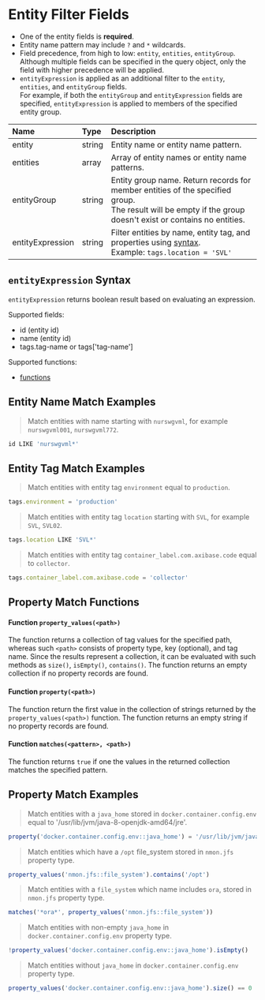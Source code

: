 # Entity Filter Fields

* One of the entity fields is **required**.
* Entity name pattern may include `?` and `*` wildcards.
* Field precedence, from high to low: `entity`, `entities`, `entityGroup`. Although multiple fields can be specified in the query object, only the field with higher precedence will be applied.
* `entityExpression` is applied as an additional filter to the `entity`, `entities`, and `entityGroup` fields.<br>For example, if both the `entityGroup` and `entityExpression` fields are specified, `entityExpression` is applied to members of the specified entity group.

| **Name**  | **Type** | **Description**  |
|:---|:---|:---|
| entity   | string | Entity name or entity name pattern. |
| entities | array | Array of entity names or entity name patterns. |
| entityGroup | string | Entity group name. Return records for member entities of the specified group.<br>The result will be empty if the group doesn't exist or contains no entities. |
| entityExpression | string | Filter entities by name, entity tag, and properties using [syntax](/docs/rule-engine/functions.md). <br>Example: `tags.location = 'SVL'`  |

## `entityExpression` Syntax

`entityExpression` returns boolean result based on evaluating an expression.

Supported fields:

* id (entity id)
* name (entity id)
* tags.tag-name or tags['tag-name']

Supported functions:

* [functions](/docs/rule-engine/functions.md)


## Entity Name Match Examples

> Match entities with name starting with `nurswgvml`, for example `nurswgvml001`, `nurswgvml772`.

```javascript
id LIKE 'nurswgvml*'
```

## Entity Tag Match Examples

> Match entities with entity tag `environment` equal to `production`.

```javascript
tags.environment = 'production'
```

> Match entities with entity tag `location` starting with `SVL`, for example `SVL`, `SVL02`.

```javascript
tags.location LIKE 'SVL*'
```

> Match entities with entity tag `container_label.com.axibase.code` equal to `collector`.

```javascript
tags.container_label.com.axibase.code = 'collector'
```

## Property Match Functions

#### Function `property_values(<path>)`

The function returns a collection of tag values for the specified path, whereas such `<path>` consists of property type, key (optional), and tag name. Since the results represent a collection, it can be evaluated with such methods as `size()`, `isEmpty()`, `contains()`. The function returns an empty collection if no property records are found.

#### Function `property(<path>)`

The function return the first value in the collection of strings returned by the `property_values(<path>)` function. The function returns an empty string if no property records are found.

#### Function `matches(<pattern>, <path>)`

The function returns `true` if one the values in the returned collection matches the specified pattern.

## Property Match Examples

> Match entities with a `java_home` stored in `docker.container.config.env` equal to '/usr/lib/jvm/java-8-openjdk-amd64/jre'.

```javascript
property('docker.container.config.env::java_home') = '/usr/lib/jvm/java-8-openjdk-amd64/jre'
```

> Match entities which have a `/opt` file_system stored in `nmon.jfs` property type.

```javascript
property_values('nmon.jfs::file_system').contains('/opt')
```

> Match entities with a `file_system` which name includes `ora`, stored in `nmon.jfs` property type.

```javascript
matches('*ora*', property_values('nmon.jfs::file_system'))
```

> Match entities with non-empty `java_home` in `docker.container.config.env` property type.

```javascript
!property_values('docker.container.config.env::java_home').isEmpty()
```

> Match entities without `java_home` in `docker.container.config.env` property type.

```javascript
property_values('docker.container.config.env::java_home').size() == 0
```
